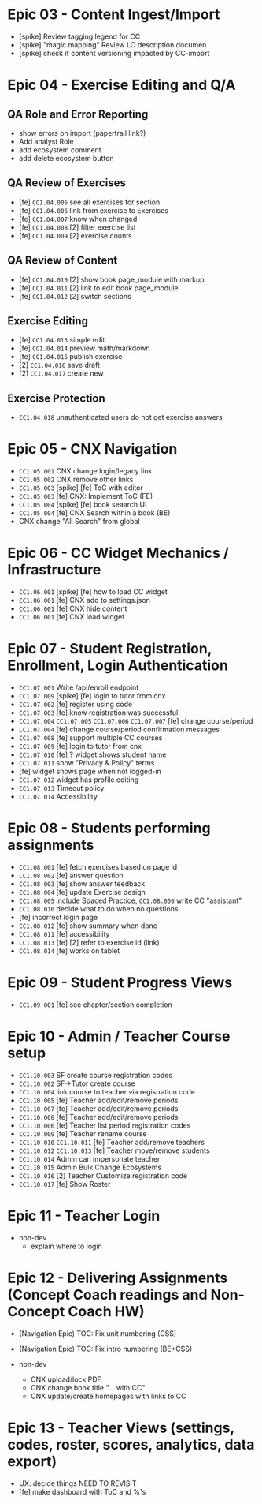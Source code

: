 # Epic 03 - Content Ingest/Import

- [spike] Review tagging legend for CC
- [spike] "magic mapping" Review LO description documen
- [spike] check if content versioning impacted by CC-import

# Epic 04 - Exercise Editing and Q/A

## QA Role and Error Reporting

- show errors on import (papertrail link?)
- Add analyst Role
- add ecosystem comment
- add delete ecosystem button

## QA Review of Exercises

- [fe] `CC1.04.005` see all exercises for section 
- [fe] `CC1.04.006` link from exercise to Exercises
- [fe] `CC1.04.007` know when changed
- [fe] `CC1.04.008` [2] filter exercise list
- [fe] `CC1.04.009` [2] exercise counts


## QA Review of Content

- [fe] `CC1.04.010` [2] show book page_module with markup
- [fe] `CC1.04.011` [2] link to edit book page_module
- [fe] `CC1.04.012` [2] switch sections


## Exercise Editing

- [fe] `CC1.04.013` simple edit
- [fe] `CC1.04.014` preview math/markdown
- [fe] `CC1.04.015` publish exercise
- [2] `CC1.04.016` save draft
- [2] `CC1.04.017` create new


## Exercise Protection

- `CC1.04.018` unauthenticated users do not get exercise answers



# Epic 05 - CNX Navigation

- `CC1.05.001` CNX change login/legacy link
- `CC1.05.002` CNX remove other links
- `CC1.05.003` [spike] [fe] ToC with editor
- `CC1.05.003` [fe] CNX: Implement ToC (FE)
- `CC1.05.004` [spike] [fe] book seaarch UI
- `CC1.05.004` [fe] CNX Search within a book (BE)
- CNX change "All Search" from global


# Epic 06 - CC Widget Mechanics / Infrastructure 

- `CC1.06.001` [spike] [fe] how to load CC widget
- `CC1.06.001` [fe] CNX add to settings.json
- `CC1.06.001` [fe] CNX hide content
- `CC1.06.001` [fe] CNX load widget


# Epic 07 - Student Registration, Enrollment, Login Authentication

- `CC1.07.001` Write /api/enroll endpoint
- `CC1.07.009` [spike] [fe] login to tutor from cnx
- `CC1.07.002` [fe] register using code
- `CC1.07.003` [fe] know registration was successful
- `CC1.07.004` `CC1.07.005` `CC1.07.006` `CC1.07.007` [fe] change course/period
- `CC1.07.004` [fe] change course/period confirmation messages
- `CC1.07.008` [fe] support multiple CC courses
- `CC1.07.009` [fe] login to tutor from cnx
- `CC1.07.010` [fe] ? widget shows student name
- `CC1.07.011` show "Privacy & Policy" terms
- [fe] widget shows page when not logged-in
- `CC1.07.012` widget has profile editing
- `CC1.07.013` Timeout policy
- `CC1.07.014` Accessibility


# Epic 08 - Students performing assignments

- `CC1.08.001` [fe] fetch exercises based on page id
- `CC1.08.002` [fe] answer question 
- `CC1.08.003` [fe] show answer feedback
- `CC1.08.004` [fe] update Exercise design
- `CC1.08.005` include Spaced Practice, `CC1.08.006` write CC "assistant"
- `CC1.08.010` decide what to do when no questions
- [fe] incorrect login page
- `CC1.08.012` [fe] show summary when done
- `CC1.08.011` [fe] accessibility
- `CC1.08.013` [fe] [2] refer to exercise id (link)
- `CC1.08.014` [fe] works on tablet


# Epic 09 - Student Progress Views

- `CC1.09.001` [fe] see chapter/section completion 


# Epic 10 - Admin / Teacher Course setup

- `CC1.10.003` SF create course registration codes
- `CC1.10.002` SF->Tutor create course
- `CC1.10.004` link course to teacher via registration code
- `CC1.10.005` [fe] Teacher add/edit/remove periods
- `CC1.10.007` [fe] Teacher add/edit/remove periods
- `CC1.10.008` [fe] Teacher add/edit/remove periods
- `CC1.10.006` [fe] Teacher list period registration codes
- `CC1.10.009` [fe] Teacher rename course
- `CC1.10.010` `CC1.10.011` [fe] Teacher add/remove teachers
- `CC1.10.012` `CC1.10.013` [fe] Teacher move/remove students
- `CC1.10.014` Admin can impersonate teacher
- `CC1.10.015` Admin Bulk Change Ecosystems
- `CC1.10.016` [2] Teacher Customize registration code
- `CC1.10.017` [fe] Show Roster


# Epic 11 - Teacher Login 

- non-dev
  - explain where to login


# Epic 12 - Delivering Assignments (Concept Coach readings and Non-Concept Coach HW)

- (Navigation Epic) TOC: Fix unit numbering (CSS)
- (Navigation Epic) TOC: Fix intro numbering (BE+CSS)

- non-dev
  - CNX upload/lock PDF
  - CNX change book title "... with CC"
  - CNX update/create homepages with links to CC


# Epic 13 - Teacher Views (settings, codes, roster, scores, analytics, data export)

- UX: decide things
NEED TO REVISIT
- [fe] make dashboard with ToC and %'s
